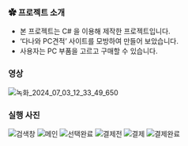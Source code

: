 ### ✿ 프로젝트 소개

- 본 프로젝트는 C# 을 이용해 제작한 프로젝트입니다.
- ‘다나와 PC견적’ 사이트를 모방하여 만들어 보았습니다.
- 사용자는 PC 부품을 고르고 구매할 수 있습니다.


### 영상
![녹화_2024_07_03_12_33_49_650](https://github.com/cjfghksals/hamster_detector_v3/assets/95117186/40a3b008-7cd1-47d9-b972-29b5138178f2)

### 실행 사진
![검색창](https://github.com/cjfghksals/hamster_detector_v3/assets/95117186/35b93534-72e5-4c40-8c0b-9f74fd28dcd7)
![메인](https://github.com/cjfghksals/hamster_detector_v3/assets/95117186/58686a89-1dbb-467c-b764-def42dc22831)
![선택완료](https://github.com/cjfghksals/hamster_detector_v3/assets/95117186/f578f280-bf2a-4909-b751-455bb3ab795c)
![결제전](https://github.com/cjfghksals/hamster_detector_v3/assets/95117186/ada8733f-4045-412e-85ca-5b2371a92843)
![결제](https://github.com/cjfghksals/hamster_detector_v3/assets/95117186/fc0bc443-4c86-4a12-9426-135e13ab1c55)
![결제완료](https://github.com/cjfghksals/hamster_detector_v3/assets/95117186/30103d24-dbf3-456a-8cd1-5eaf239827b2)
